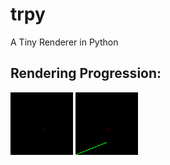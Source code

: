 # trpy
A Tiny Renderer in Python


## Rendering Progression:
![one-red-pixel](images/home.png)
![first-line](images/1_0.png)
